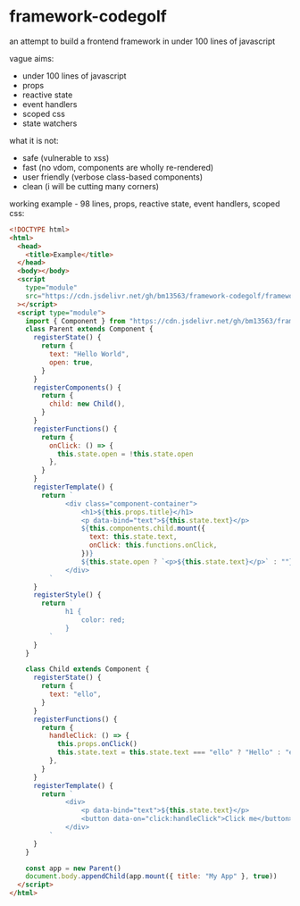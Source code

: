 # framework-codegolf

an attempt to build a frontend framework in under 100 lines of javascript

vague aims:

- under 100 lines of javascript
- props
- reactive state
- event handlers
- scoped css
- state watchers

what it is not:

- safe (vulnerable to xss)
- fast (no vdom, components are wholly re-rendered)
- user friendly (verbose class-based components)
- clean (i will be cutting many corners)

working example - 98 lines, props, reactive state, event handlers, scoped css:

```html
<!DOCTYPE html>
<html>
  <head>
    <title>Example</title>
  </head>
  <body></body>
  <script
    type="module"
    src="https://cdn.jsdelivr.net/gh/bm13563/framework-codegolf/framework.js"
  ></script>
  <script type="module">
    import { Component } from "https://cdn.jsdelivr.net/gh/bm13563/framework-codegolf/framework.js"
    class Parent extends Component {
      registerState() {
        return {
          text: "Hello World",
          open: true,
        }
      }
      registerComponents() {
        return {
          child: new Child(),
        }
      }
      registerFunctions() {
        return {
          onClick: () => {
            this.state.open = !this.state.open
          },
        }
      }
      registerTemplate() {
        return `
              <div class="component-container">
                  <h1>${this.props.title}</h1>
                  <p data-bind="text">${this.state.text}</p>
                  ${this.components.child.mount({
                    text: this.state.text,
                    onClick: this.functions.onClick,
                  })}
                  ${this.state.open ? `<p>${this.state.text}</p>` : ""}
              </div>
          `
      }
      registerStyle() {
        return `
              h1 {
                  color: red;
              }
          `
      }
    }

    class Child extends Component {
      registerState() {
        return {
          text: "ello",
        }
      }
      registerFunctions() {
        return {
          handleClick: () => {
            this.props.onClick()
            this.state.text = this.state.text === "ello" ? "Hello" : "ello"
          },
        }
      }
      registerTemplate() {
        return `
              <div>
                  <p data-bind="text">${this.state.text}</p>
                  <button data-on="click:handleClick">Click me</button>
              </div>
          `
      }
    }

    const app = new Parent()
    document.body.appendChild(app.mount({ title: "My App" }, true))
  </script>
</html>
```
